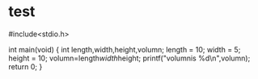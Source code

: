 # test
#include<stdio.h>

int main(void)
{
    int length,width,height,volumn;
    length = 10;
    width = 5;
    height = 10;
    volumn=length*width*height;
    printf("volumnis %d\n",volumn);
    return 0;
}
